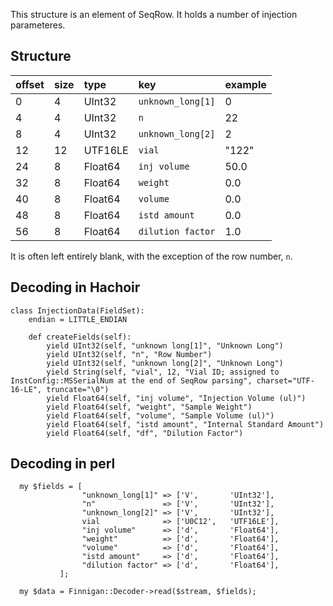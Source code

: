 This structure is an element of SeqRow. It holds a number of injection parameteres.

## Structure ##

| offset | size | type | key | example |
|:-------|:-----|:-----|:----|:--------|
| 0      | 4    | UInt32 | `unknown_long[1]` | 0       |
| 4      | 4    | UInt32 | `n` | 22      |
| 8      | 4    | UInt32 | `unknown_long[2]` | 2       |
| 12     | 12   | UTF16LE | `vial` | "122"   |
| 24     | 8    | Float64 | `inj volume` | 50.0    |
| 32     | 8    | Float64 | `weight` | 0.0     |
| 40     | 8    | Float64 | `volume` | 0.0     |
| 48     | 8    | Float64 | `istd amount` | 0.0     |
| 56     | 8    | Float64 | `dilution factor` | 1.0     |

It is often left entirely blank, with the exception of the row number, `n`.

## Decoding in Hachoir ##

```
class InjectionData(FieldSet):
    endian = LITTLE_ENDIAN

    def createFields(self):
        yield UInt32(self, "unknown long[1]", "Unknown Long")
        yield UInt32(self, "n", "Row Number")
        yield UInt32(self, "unknown long[2]", "Unknown Long")
        yield String(self, "vial", 12, "Vial ID; assigned to InstConfig::MSSerialNum at the end of SeqRow parsing", charset="UTF-16-LE", truncate="\0")
        yield Float64(self, "inj volume", "Injection Volume (ul)")
        yield Float64(self, "weight", "Sample Weight")
        yield Float64(self, "volume", "Sample Volume (ul)")
        yield Float64(self, "istd amount", "Internal Standard Amount")
        yield Float64(self, "df", "Dilution Factor")
```

## Decoding in perl ##

```
  my $fields = [
                "unknown_long[1]" => ['V',       'UInt32'],
                "n"               => ['V',       'UInt32'],
                "unknown_long[2]" => ['V',       'UInt32'],
                vial              => ['U0C12',   'UTF16LE'],
                "inj volume"      => ['d',       'Float64'],
                "weight"          => ['d',       'Float64'],
                "volume"          => ['d',       'Float64'],
                "istd amount"     => ['d',       'Float64'],
                "dilution factor" => ['d',       'Float64'],
	       ];

  my $data = Finnigan::Decoder->read($stream, $fields);
```